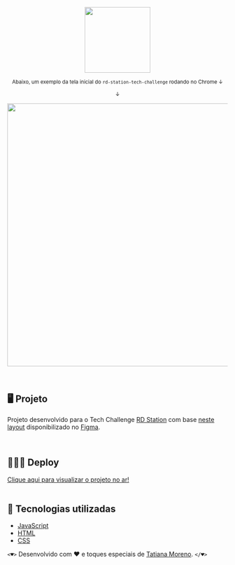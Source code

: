 <p align="center">
  <img src="https://www.rdstation.com/wp-content/themes/rdstation/assets/img//logos/rebrand/rd-station-cor-md.svg" width="150" >
</p>

<p align="center">
  <sub>Abaixo, um exemplo da tela inicial do <code>rd-station-tech-challenge</code> rodando no Chrome ↓</sub>
</p>

<p align="center">
  <sub>↓</sub> 
</p>

<p align="center">
  <kbd>
  <img src="https://ik.imagekit.io/tatmorenno/rd_mMgt5Bl2L.jpeg?ik-sdk-version=javascript-1.4.3&updatedAt=1669781620914" width="800" height="600" >
   </kbd>
</p>
<br>

## 🖥️ Projeto
Projeto desenvolvido para o Tech Challenge [RD Station](https://rdstation.com.br/) com base [neste layout](https://www.figma.com/proto/heOszg42LP1K070IiLXiLV/Teste---Vaga?node-id=1553%3A2774&scaling=scale-down&page-id=3%3A21&starting-point-node-id=1553%3A2774) disponibilizado no [Figma](https://www.figma.com/).

<br>

## 👩🏻‍💻 Deploy

[Clique aqui para visualizar o projeto no ar!](https://tatmorenno.github.io/rd-station-tech-challenge/)<br><br>


## 🚀 Tecnologias utilizadas

- [JavaScript](https://www.javascript.com/)
- [HTML](https://www.w3schools.com/html/)
- [CSS](https://www.w3.org/Style/CSS/Overview.en.html)


```<♥>``` Desenvolvido com ♥ e toques especiais de [Tatiana Moreno](https://www.linkedin.com/in/tatmorenno/). ```</♥>```
